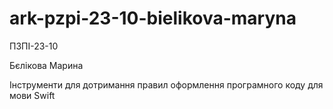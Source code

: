 # ark-pzpi-23-10-bielikova-maryna

ПЗПІ-23-10

Бєлікова Марина

Інструменти для дотримання правил оформлення програмного коду для мови Swift
